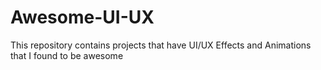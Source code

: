 # Awesome-UI-UX
This repository contains projects that have UI/UX Effects and Animations that I found to be awesome

